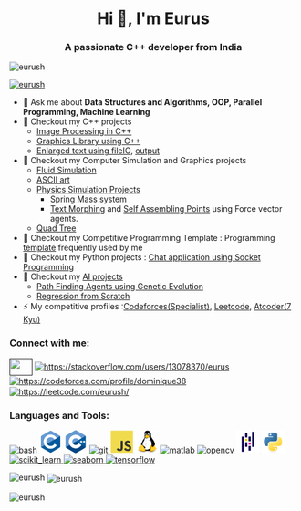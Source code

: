 <h1 align="center">Hi 👋, I'm Eurus </h1>
<h3 align="center">A passionate C++ developer from India</h3>

<p align="left"> <img src="https://komarev.com/ghpvc/?username=eurush&label=Profile%20views&color=0e75b6&style=flat" alt="eurush" /> </p>

<p align="left"> <a href="https://github.com/ryo-ma/github-profile-trophy"><img src="https://github-profile-trophy.vercel.app/?username=eurush" alt="eurush" /></a> </p>

- 💬 Ask me about **Data Structures and Algorithms, OOP, Parallel Programming, Machine Learning**
- 🔭 Checkout my C++ projects           
  - [Image Processing in C++](https://github.com/eurush/Works-1/tree/master/c%2B%2Bworks/Comparision%20of%20Sorting%20Algoritms)
  - [Graphics Library using C++ ](https://github.com/eurush/Works-1/tree/master/c%2B%2Bworks/Term256%20play)
  - [Enlarged text using fileIO](https://github.com/eurush/Works-1/blob/master/c%2B%2Bworks/little_graphics_without_graphics-lib.cpp), [output](https://github.com/eurush/Works-1/blob/master/c%2B%2Bworks/a1.txt)
- 🔭 Checkout my Computer Simulation and Graphics projects 
  - [Fluid Simulation](https://github.com/eurush/Works-1/tree/master/processing_works/Fluid%20Simulation)
  - [ASCII art](https://github.com/eurush/Works-1/tree/master/processing_works/Ascii%20art)
  - [Physics Simulation Projects](https://github.com/eurush/Works-1/tree/master/processing_works/Practice%20projects)
    - [Spring Mass system](https://github.com/eurush/Works-1/tree/master/processing_works/Practice%20projects/Hanging%20bodies%20by%20springs)
    - [Text Morphing](https://github.com/eurush/Works-1/tree/master/processing_works/Practice%20projects/Morphing%20Texts) and [Self Assembling Points](https://github.com/eurush/Works-1/tree/master/processing_works/Practice%20projects/Self%20Assembling%20points) using Force vector agents.
  - [Quad Tree](https://github.com/eurush/Works-1/tree/master/processing_works/Practice%20projects/Quad%20Tree)
- 🔭 Checkout my Competitive Programming Template : Programming [template](https://github.com/eurush/Works-1/tree/master/CPP%20template) frequently used by me
- 🔭 Checkout my Python projects : [Chat application using Socket Programming ](https://github.com/eurush/Works-1/tree/master/python%20works)
- 🔭 Checkout my [AI projects](https://github.com/eurush/Works-1/tree/master/AI%20stuff)
  -  [Path Finding Agents using Genetic Evolution](https://github.com/eurush/Works-1/tree/master/AI%20stuff/Genetic%20algorithm/pathfinder)
  -  [Regression from Scratch](https://github.com/eurush/Works-1/tree/master/AI%20stuff/practice%20checkpoints)
- ⚡ My competitive profiles :[Codeforces(Specialist)](https://codeforces.com/profile/dominique38), [Leetcode](https://leetcode.com/eurush/), [Atcoder(7 Kyu)](https://atcoder.jp/users/dominique38)

<h3 align="left">Connect with me:</h3>
<p align="left">
<a href="" target="blank"><img align="center" src="https://raw.githubusercontent.com/rahuldkjain/github-profile-readme-generator/master/src/images/icons/Social/linked-in-alt.svg" alt="" height="30" width="40" /></a>
<a href="https://stackoverflow.com/users/13078370/eurus" target="blank"><img align="center" src="https://raw.githubusercontent.com/rahuldkjain/github-profile-readme-generator/master/src/images/icons/Social/stack-overflow.svg" alt="https://stackoverflow.com/users/13078370/eurus" height="30" width="40" /></a>
<a href="https://codeforces.com/profile/dominique38" target="blank"><img align="center" src="https://raw.githubusercontent.com/rahuldkjain/github-profile-readme-generator/master/src/images/icons/Social/codeforces.svg" alt="https://codeforces.com/profile/dominique38" height="30" width="40" /></a>
<a href="https://leetcode.com/eurush/" target="blank"><img align="center" src="https://raw.githubusercontent.com/rahuldkjain/github-profile-readme-generator/master/src/images/icons/Social/leet-code.svg" alt="https://leetcode.com/eurush/" height="30" width="40" /></a>
</p>

<h3 align="left">Languages and Tools:</h3>
<p align="left"> <a href="https://www.gnu.org/software/bash/" target="_blank" rel="noreferrer"> <img src="https://www.vectorlogo.zone/logos/gnu_bash/gnu_bash-icon.svg" alt="bash" width="40" height="40"/> </a> <a href="https://www.cprogramming.com/" target="_blank" rel="noreferrer"> <img src="https://raw.githubusercontent.com/devicons/devicon/master/icons/c/c-original.svg" alt="c" width="40" height="40"/> </a> <a href="https://www.w3schools.com/cpp/" target="_blank" rel="noreferrer"> <img src="https://raw.githubusercontent.com/devicons/devicon/master/icons/cplusplus/cplusplus-original.svg" alt="cplusplus" width="40" height="40"/> </a> <a href="https://git-scm.com/" target="_blank" rel="noreferrer"> <img src="https://www.vectorlogo.zone/logos/git-scm/git-scm-icon.svg" alt="git" width="40" height="40"/> </a> <a href="https://developer.mozilla.org/en-US/docs/Web/JavaScript" target="_blank" rel="noreferrer"> <img src="https://raw.githubusercontent.com/devicons/devicon/master/icons/javascript/javascript-original.svg" alt="javascript" width="40" height="40"/> </a> <a href="https://www.linux.org/" target="_blank" rel="noreferrer"> <img src="https://raw.githubusercontent.com/devicons/devicon/master/icons/linux/linux-original.svg" alt="linux" width="40" height="40"/> </a> <a href="https://www.mathworks.com/" target="_blank" rel="noreferrer"> <img src="https://upload.wikimedia.org/wikipedia/commons/2/21/Matlab_Logo.png" alt="matlab" width="40" height="40"/> </a> <a href="https://opencv.org/" target="_blank" rel="noreferrer"> <img src="https://www.vectorlogo.zone/logos/opencv/opencv-icon.svg" alt="opencv" width="40" height="40"/> </a> <a href="https://pandas.pydata.org/" target="_blank" rel="noreferrer"> <img src="https://raw.githubusercontent.com/devicons/devicon/2ae2a900d2f041da66e950e4d48052658d850630/icons/pandas/pandas-original.svg" alt="pandas" width="40" height="40"/> </a> <a href="https://www.python.org" target="_blank" rel="noreferrer"> <img src="https://raw.githubusercontent.com/devicons/devicon/master/icons/python/python-original.svg" alt="python" width="40" height="40"/> </a> <a href="https://scikit-learn.org/" target="_blank" rel="noreferrer"> <img src="https://upload.wikimedia.org/wikipedia/commons/0/05/Scikit_learn_logo_small.svg" alt="scikit_learn" width="40" height="40"/> </a> <a href="https://seaborn.pydata.org/" target="_blank" rel="noreferrer"> <img src="https://seaborn.pydata.org/_images/logo-mark-lightbg.svg" alt="seaborn" width="40" height="40"/> </a> <a href="https://www.tensorflow.org" target="_blank" rel="noreferrer"> <img src="https://www.vectorlogo.zone/logos/tensorflow/tensorflow-icon.svg" alt="tensorflow" width="40" height="40"/> </a> </p>

<p><img align="left" src="https://github-readme-stats.vercel.app/api/top-langs?username=eurush&show_icons=true&locale=en&layout=compact" alt="eurush" /></p>

<p>&nbsp;<img align="center" src="https://github-readme-stats.vercel.app/api?username=eurush&show_icons=true&locale=en" alt="eurush" /></p>

<p><img align="center" src="https://github-readme-streak-stats.herokuapp.com/?user=eurush&" alt="eurush" /></p>
